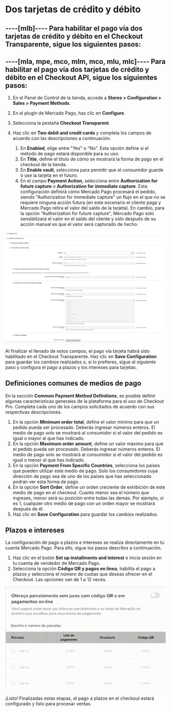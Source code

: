 # Dos tarjetas de crédito y débito
----[mlb]----
Para habilitar el pago vía dos tarjetas de crédito y débito en el Checkout Transparente, sigue los siguientes pasos:
------------

----[mla, mpe, mco, mlm, mco, mlu, mlc]----
Para habilitar el pago vía dos tarjetas de crédito y débito en el Checkout API, sigue los siguientes pasos:
------------

1. En el Panel de Control de la tienda, accede a **Stores > Configuration > Sales > Payment Methods**.
2. En el plugin de Mercado Pago, haz clic en **Configure**.
3. Selecciona la pestaña **Checkout Transparent**.
4. Haz clic en **Two debit and credit cards** y completa los campos de acuerdo con las descripciones a continuación:

    1. En **Enabled**, elige entre "Yes" o "No". Esta opción define si el método de pago estará disponible para su uso.
    2. En **Title**, define el título de cómo se mostrará la forma de pago en el checkout de la tienda.
    3. En **Enable vault**, selecciona para permitir que el consumidor guarde o use la tarjeta en el futuro.
    4. En el campo **Payment Action**, selecciona entre **Authorization for future capture** o **Authorization for immediate capture**. Esta configuración definirá cómo Mercado Pago procesará el pedido, siendo "Authorization for immediate capture" un flujo en el que no se requiere ninguna acción futura (en este escenario el cliente paga y Mercado Pago retira el valor del saldo de la tarjeta). En cambio, para la opción "Authorization for future capture", Mercado Pago solo sensibilizará el valor en el saldo del cliente y sólo después de su acción manual es que el valor será capturado de hecho.

![Two cards](/images/magento-two/dois_cartoes.png)

Al finalizar el llenado de estos campos, el pago vía tarjeta habrá sido habilitado en el Checkout Transparente. Haz clic en **Save Configuration** para guardar los cambios realizados o, si lo prefieres, sigue al siguiente paso y configura el pago a plazos y los intereses para tarjetas.


## Definiciones comunes de medios de pago

En la sección **Common Payment Method Definitions**, es posible definir algunas características generales de la plataforma para el uso de Checkout Pro. Completa cada uno de los campos solicitados de acuerdo con sus respectivas descripciones.

1. En la opción **Minimum order total**, define el valor mínimo para que un pedido pueda ser procesado. Deberás ingresar números enteros. El medio de pago solo se mostrará al consumidor si el valor del pedido es igual o mayor al que has indicado.
2. En la opción **Maximum order amount**, define un valor máximo para que el pedido pueda ser procesado. Deberás ingresar números enteros. El medio de pago solo se mostrará al consumidor si el valor del pedido es igual o menor al que has indicado.
3. En la opción **Payment From Specific Countries**, selecciona los países que pueden utilizar este medio de pago. Solo los consumidores cuya dirección de pago sea de uno de los países que has seleccionado podrán ver esta forma de pago.
4. En la opción **Sort Order**, define un orden creciente de exhibición de este medio de pago en el checkout. Cuanto menor sea el número que ingreses, menor será su posición entre todas las demás. Por ejemplo, si es 1, cualquier otro medio de pago con un orden mayor se mostrará después de él.
5. Haz clic en **Save Configuration** para guardar los cambios realizados.


## Plazos e intereses

La configuración de pago a plazos e intereses se realiza directamente en tu cuenta Mercado Pago. Para ello, sigue los pasos descritos a continuación.

1. Haz clic en el botón **Set up installments and interest** e inicia sesión en tu cuenta de vendedor de Mercado Pago.
2. Selecciona la opción **Código QR y pagos en línea**, habilita el pago a plazos y selecciona el número de cuotas que deseas ofrecer en el Checkout. Las opciones van de 1 a 12 veces.

![Installment and interest](/images/magento-two/parcelamento.gif)

¡Listo! Finalizadas estas etapas, el pago a plazos en el checkout estará configurado y listo para procesar ventas.